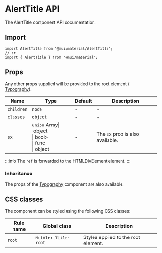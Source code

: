 # AlertTitle API

The AlertTitle component API documentation.

## Import

```
import AlertTitle from '@mui/material/AlertTitle';
// or
import { AlertTitle } from '@mui/material';
```

## Props

Any other props supplied will be provided to the root element ( [Typography](/material-ui/api/typography/)).

| Name | Type | Default | Description |
| --- | --- | --- | --- |
| `children` | `node` | - | - |
| `classes` | `object` | - | - |
| `sx` | `union` Array\| object<br>\| bool><br>\| func<br>\| object | - | The `sx` prop is also available. |

:::info
The `ref` is forwarded to the HTMLDivElement element.
:::

### Inheritance

The props of the [Typography](/material-ui/api/typography/) component are also available.

## CSS classes

The component can be styled using the following CSS classes:

| Rule name | Global class | Description |
| --- | --- | --- |
| `root` | `MuiAlertTitle-root` | Styles applied to the root element. |